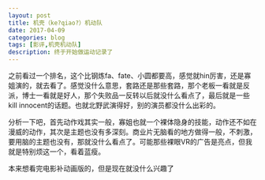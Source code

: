 ```yaml
---
layout: post
title: 机壳（ke?qiao?）机动队
date: 2017-04-09
categories: blog
tags: [影评,机壳机动队]
description: 终于开始做运动记录了
---
```


之前看过一个排名，这个比钢炼fa、fate、小圆都要高，感觉就hin厉害，还是寡姐演的，就去看了。感觉没什么意思，套路还是那些套路，那个老板一看就是反派，博士一看就是好人，那个失败品一反转以后就没什么看点了，最后就是一些kill innocent的话题。也就北野武演得好，别的演员都没什么出彩的。

分析一下吧，首先动作戏其实一般，寡姐也就一个裸体隐身的技能，动作还不如在漫威的动作，其次是主题也没有多深刻。商业片无脑看的地方做得一般，不刺激，要用脑的主题也没有，那就没什么看点了。可能那些裸眼VR的广告是亮点，但我就是特别烦这一个，看着蓝瘦。

本来想看完电影补动画版的，但是现在就没什么兴趣了
